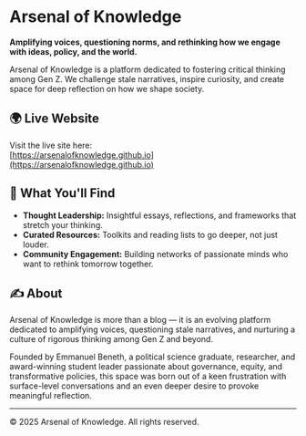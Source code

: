 # Arsenal of Knowledge

**Amplifying voices, questioning norms, and rethinking how we engage with ideas, policy, and the world.**

Arsenal of Knowledge is a platform dedicated to fostering critical thinking among Gen Z. We challenge stale narratives, inspire curiosity, and create space for deep reflection on how we shape society.

## 🌍 Live Website
Visit the live site here:  
[https://arsenalofknowledge.github.io](https://arsenalofknowledge.github.io)

## 🚀 What You'll Find
- **Thought Leadership:** Insightful essays, reflections, and frameworks that stretch your thinking.
- **Curated Resources:** Toolkits and reading lists to go deeper, not just louder.
- **Community Engagement:** Building networks of passionate minds who want to rethink tomorrow together.

## ✍️ About
Arsenal of Knowledge is more than a blog — it is an evolving platform dedicated to amplifying voices, questioning stale narratives, and nurturing a culture of rigorous thinking among Gen Z and beyond.

Founded by Emmanuel Beneth, a political science graduate, researcher, and award-winning student leader passionate about governance, equity, and transformative policies, this space was born out of a keen frustration with surface-level conversations and an even deeper desire to provoke meaningful reflection.

---

© 2025 Arsenal of Knowledge. All rights reserved.
